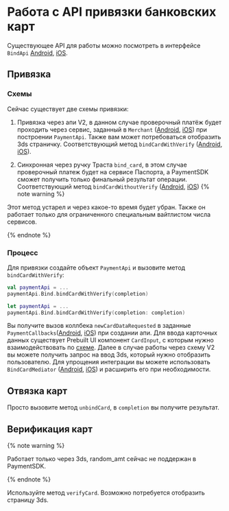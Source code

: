 # Работа с API привязки банковских карт

Существующее API для работы можно посмотреть в интерфейсе `BindApi` [Android](android/reference/core/core/com.yandex.payment.sdk.core/-payment-api/-bind-api/index.md), [iOS](ios/reference/core/BindApi.md).

## Привязка

### Схемы
Сейчас существует две схемы привязки:
1. Привязка через апи V2, в данном случае проверочный платёж будет проходить через сервис, заданный в `Merchant` ([Android](android/reference/core/core/com.yandex.payment.sdk.core.data/-merchant/index.md), [iOS](ios/reference/core/Payment_Merchant.md)) при построении `PaymentApi`. Также вам может потребоваться отобразить 3ds страничку. Соответствующий метод `bindCardWithVerify` ([Android](android/reference/core/core/com.yandex.payment.sdk.core/-payment-api/-bind-api/bind-card-with-verify.md), [iOS](ios/reference/core/BindApi.md#bindcardwithverifycompletion​)).

1. Синхронная через ручку Траста `bind_card`, в этом случае проверочный платеж будет на сервисе Паспорта, а PaymentSDK сможет получить только финальный результат операции. Соответствующий метод `bindCardWithoutVerify` ([Android](android/reference/core/core/com.yandex.payment.sdk.core/-payment-api/-bind-api/bind-card-without-verify.md), [iOS](ios/reference/core/BindApi.md#bindcardwithoutverifycompletion​))
{% note warning %}

Этот метод устарел и через какое-то время будет убран. Также он работает только для ограниченного специальным вайтлистом числа сервисов.

{% endnote %}

### Процесс
Для привязки создайте объект `PaymentApi` и вызовите метод `bindCardWithVerify`:
```kotlin
val paymentApi = ...
paymentApi.Bind.bindCardWithVerify(completion)
```
```swift
let paymentApi = ...
paymentApi.Bind.bindCardWithVerify(completion: completion)
```

Вы получите вызов коллбека `newCardDataRequested` в заданные `PaymentCallbacks`([Android](android/reference/core/core/com.yandex.payment.sdk.core.data/-payment-callbacks/index.md), [iOS](ios/reference/core/PaymentCallbacks.md)) при создании апи. Для ввода карточных данных существует Prebuilt UI компонент `CardInput`, с которым нужно взаимодействовать по [схеме](scheme.md).
Далее в случае работы через схему V2 вы можете получить запрос на ввод 3ds, который нужно отобразить пользователю.
Для упрощения интеграции вы можете использовать `BindCardMediator` ([Android](android/reference/datasource/datasource/com.yandex.payment.sdk.datasource.bind/-bind-card-mediator/index.md), [iOS](ios/reference/mediators/BindCardMediator.md)) и расширить его при необходимости.

## Отвязка карт
Просто вызовите метод `unbindCard`, в `completion` вы получите результат.

## Верификация карт
{% note warning %}

Работает только через 3ds, random_amt сейчас не поддержан в PaymentSDK.

{% endnote %}

Используйте метод `verifyCard`. Возможно потребуется отобразить страницу 3ds.